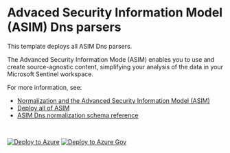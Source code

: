 # Advaced Security Information Model (ASIM) Dns parsers 

This template deploys all ASIM Dns parsers.

The Advanced Security Information Mode (ASIM) enables you to use and create source-agnostic content, simplifying your analysis of the data in your Microsoft Sentinel workspace.

For more information, see:

- [Normalization and the Advanced Security Information Model (ASIM)](https://aka.ms/AboutASIM)
- [Deploy all of ASIM](https://aka.ms/DeployASIM)
- [ASIM Dns normalization schema reference](https://aka.ms/ASimDnsDoc)

<br>

[![Deploy to Azure](https://aka.ms/deploytoazurebutton)](https://portal.azure.com/#create/Microsoft.Template/uri/https%3A%2F%2Fraw.githubusercontent.com%2FAzure%2FAzure-Sentinel%2Fasim%2Fverctra-ai-dns%2FParsers%2FASimDns%2FARM%2FFullDeploymentDns.json) [![Deploy to Azure Gov](https://aka.ms/deploytoazuregovbutton)](https://portal.azure.us/#create/Microsoft.Template/uri/https%3A%2F%2Fraw.githubusercontent.com%2FAzure%2FAzure-Sentinel%2Fasim%2Fverctra-ai-dns%2FParsers%2FASimDns%2FARM%2FFullDeploymentDns.json)
<br>
